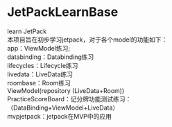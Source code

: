 # JetPackLearnBase
learn JetPack  
本项目旨在初步学习jetpack，对于各个model的功能如下：   
app：ViewModel练习;  
databinding：Databinding练习    
lifecycles：Lifecycle练习  
livedata：LiveData练习  
roombase：Room练习  
          ViewModel(repository (LiveData+Room))  
PracticeScoreBoard：记分牌功能测试练习：（DataBinding+ViewModel+LiveData）  
mvpjetpack：jetpack在MVP中的应用